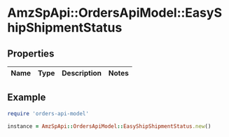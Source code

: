 # AmzSpApi::OrdersApiModel::EasyShipShipmentStatus

## Properties

| Name | Type | Description | Notes |
| ---- | ---- | ----------- | ----- |

## Example

```ruby
require 'orders-api-model'

instance = AmzSpApi::OrdersApiModel::EasyShipShipmentStatus.new()
```

